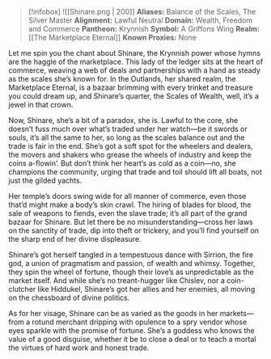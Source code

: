 > [!infobox]
> ![[Shinare.png | 200]]
>  **Aliases:** Balance of the Scales, The Silver Master
> **Alignment:** Lawful Neutral
> **Domain:** Wealth, Freedom and Commerce
> **Pantheon:** Krynnish
> **Symbol:** A Griffons Wing
> **Realm:** [[The Marketplace Eternal]]
> **Known Proxies:** None

Let me spin you the chant about Shinare, the Krynnish power whose hymns are the haggle of the marketplace. This lady of the ledger sits at the heart of commerce, weaving a web of deals and partnerships with a hand as steady as the scales she’s known for. In the Outlands, her shared realm, the Marketplace Eternal, is a bazaar brimming with every trinket and treasure you could dream up, and Shinare’s quarter, the Scales of Wealth, well, it’s a jewel in that crown.

Now, Shinare, she’s a bit of a paradox, she is. Lawful to the core, she doesn’t fuss much over what’s traded under her watch—be it swords or souls, it’s all the same to her, so long as the scales balance out and the trade is fair in the end. She’s got a soft spot for the wheelers and dealers, the movers and shakers who grease the wheels of industry and keep the coins a-flowin’. But don’t think her heart’s as cold as a coin—no, she champions the community, urging that trade and toil should lift all boats, not just the gilded yachts.

Her temple’s doors swing wide for all manner of commerce, even those that’d might make a body’s skin crawl. The hiring of blades for blood, the sale of weapons to fiends, even the slave trade; it’s all part of the grand bazaar for Shinare. But let there be no misunderstanding—cross her laws on the sanctity of trade, dip into theft or trickery, and you’ll find yourself on the sharp end of her divine displeasure.

Shinare’s got herself tangled in a tempestuous dance with Sirrion, the fire god, a union of pragmatism and passion, of wealth and whimsy. Together, they spin the wheel of fortune, though their love’s as unpredictable as the market itself. And while she’s no treant-hugger like Chislev, nor a coin-clutcher like Hiddukel, Shinare’s got her allies and her enemies, all moving on the chessboard of divine politics.

As for her visage, Shinare can be as varied as the goods in her markets—from a rotund merchant dripping with opulence to a spry vendor whose eyes sparkle with the promise of fortune. She’s a goddess who knows the value of a good disguise, whether it be to close a deal or to teach a mortal the virtues of hard work and honest trade.

